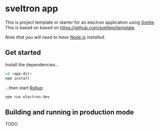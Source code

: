 # sveltron  app

This is project template or starter for an electron application using [Svelte](https://svelte.dev). This is based on based on https://github.com/sveltejs/template.

*Note that you will need to have [Node.js](https://nodejs.org) installed.*


## Get started

Install the dependencies...

```bash
cd <app-dir>
npm install
```

...then start [Rollup](https://rollupjs.org):

```bash
npm run electron-dev
```


## Building and running in production mode

TODO
